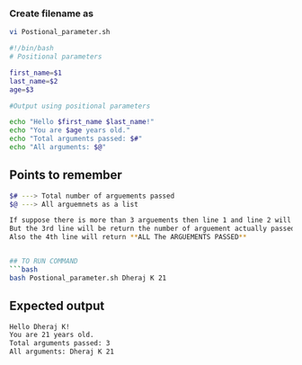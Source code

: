 ### Create filename as
```bash
vi Postional_parameter.sh
```



```bash 
#!/bin/bash
# Positional parameters

first_name=$1
last_name=$2
age=$3

#Output using positional parameters

echo "Hello $first_name $last_name!"
echo "You are $age years old."
echo "Total arguments passed: $#"
echo "All arguments: $@"
``` 


## Points to remember
```bash
$# ---> Total number of arguements passed 
$@ ---> All arguemnets as a list 

If suppose there is more than 3 arguements then line 1 and line 2 will print $1 $2,$3 respectively
But the 3rd line will be return the number of arguement actually passed
Also the 4th line will return **ALL The ARGUEMENTS PASSED**


## TO RUN COMMAND
```bash
bash Postional_parameter.sh Dheraj K 21
```




## Expected output
```bash
Hello Dheraj K!
You are 21 years old.
Total arguments passed: 3
All arguments: Dheraj K 21
```
